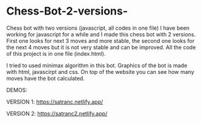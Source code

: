 # Chess-Bot-2-versions-
Chess bot with two versions (javascript, all codes in one file)
I have been working for javascript for a while and I made this chess bot with 2 versions. First one looks for next 3 moves and more stable, the second one looks for the next 4 moves but it is not very stable and can be improved. All the code of this project is in one file (index.html).

I tried to used minimax algorithm in this bot.
Graphics of the bot is made with html, javascirpt and css.
On top of the website you can see how many moves have the bot calculated.

DEMOS:

VERSION 1:
https://satranc.netlify.app/

VERSION 2:
https://satranc2.netlify.app/
